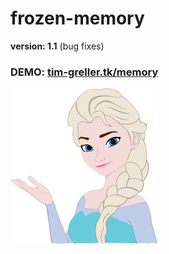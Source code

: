 # frozen-memory
__version: 1.1__  (bug fixes)
### DEMO: [tim-greller.tk/memory](http://tim-greller.tk/memory)
![img](/img/elsa.png)
